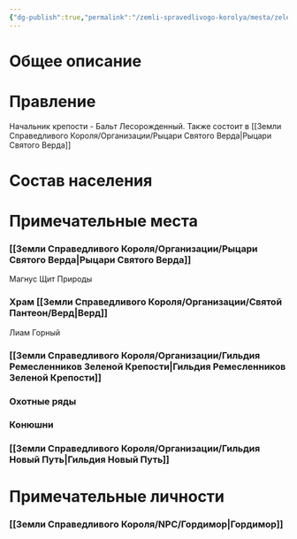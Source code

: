 ```yaml
---
{"dg-publish":true,"permalink":"/zemli-spravedlivogo-korolya/mesta/zelenaya-krepost/"}
---
```


# Общее описание



# Правление

Начальник крепости - Бальт Лесорожденный. Также состоит в [[Земли Справедливого Короля/Организации/Рыцари Святого Верда\|Рыцари Святого Верда]]

# Состав населения

# Примечательные места

### [[Земли Справедливого Короля/Организации/Рыцари Святого Верда\|Рыцари Святого Верда]]

Магнус Щит Природы

### Храм [[Земли Справедливого Короля/Организации/Святой Пантеон/Верд\|Верд]]

Лиам Горный

### [[Земли Справедливого Короля/Организации/Гильдия Ремесленников Зеленой Крепости\|Гильдия Ремесленников Зеленой Крепости]]

### Охотные ряды

### Конюшни

### [[Земли Справедливого Короля/Организации/Гильдия Новый Путь\|Гильдия Новый Путь]]

# Примечательные личности

### [[Земли Справедливого Короля/NPC/Гордимор\|Гордимор]]



